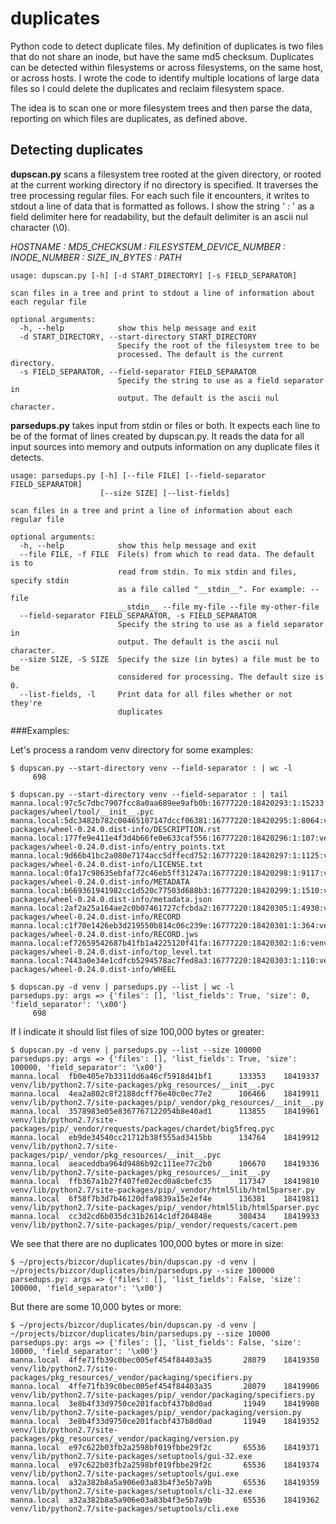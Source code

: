 # duplicates

Python code to detect duplicate files.  My definition of duplicates is two files that do not share an inode, but have the same md5 checksum.
Duplicates can be detected within filesystems or across filesystems, on the same host, or across hosts.  I wrote the code to identify multiple locations of large data files so I could delete the duplicates and reclaim filesystem space.

The idea is to scan one or more filesystem trees and then parse the data, reporting on which files are duplicates, as defined above.

## Detecting duplicates

**dupscan.py** scans a filesystem tree rooted at the given directory, or rooted at the current working directory if no directory is specified.  It traverses the tree processing regular files.  For each such file it encounters, it writes to stdout a line of data that is formatted as follows.  I show the string ' : ' as a field delimiter here for readability, but the default delimiter is an ascii nul character (\0).

*HOSTNAME : MD5_CHECKSUM : FILESYSTEM_DEVICE_NUMBER : INODE_NUMBER : SIZE_IN_BYTES : PATH*

```
usage: dupscan.py [-h] [-d START_DIRECTORY] [-s FIELD_SEPARATOR]

scan files in a tree and print to stdout a line of information about each regular file

optional arguments:
  -h, --help            show this help message and exit
  -d START_DIRECTORY, --start-directory START_DIRECTORY
                        Specify the root of the filesystem tree to be
                        processed. The default is the current directory.
  -s FIELD_SEPARATOR, --field-separator FIELD_SEPARATOR
                        Specify the string to use as a field separator in
                        output. The default is the ascii nul character.
```

**parsedups.py** takes input from stdin or files or both.  It expects each line to be of the format of lines created by dupscan.py.  It reads the data for all input sources into memory and outputs information on any duplicate files it detects.

```
usage: parsedups.py [-h] [--file FILE] [--field-separator FIELD_SEPARATOR]
                    [--size SIZE] [--list-fields]

scan files in a tree and print a line of information about each regular file

optional arguments:
  -h, --help            show this help message and exit
  --file FILE, -f FILE  File(s) from which to read data. The default is to
                        read from stdin. To mix stdin and files, specify stdin
                        as a file called "__stdin__". For example: --file
                        __stdin__ --file my-file --file my-other-file
  --field-separator FIELD_SEPARATOR, -s FIELD_SEPARATOR
                        Specify the string to use as a field separator in
                        output. The default is the ascii nul character.
  --size SIZE, -S SIZE  Specify the size (in bytes) a file must be to be
                        considered for processing. The default size is 0.
  --list-fields, -l     Print data for all files whether or not they're
                        duplicates
```

###Examples:

Let's process a random venv directory for some examples:

```
$ dupscan.py --start-directory venv --field-separator : | wc -l
     698

$ dupscan.py --start-directory venv --field-separator : | tail
manna.local:97c5c7dbc7907fcc8a0aa689ee9afb0b:16777220:18420293:1:15233:venv/lib/python2.7/site-packages/wheel/tool/__init__.pyc
manna.local:5dc3482b782c00465107147dccf06381:16777220:18420295:1:8064:venv/lib/python2.7/site-packages/wheel-0.24.0.dist-info/DESCRIPTION.rst
manna.local:177fe9e411e4f3d4b66fe0e633caf556:16777220:18420296:1:107:venv/lib/python2.7/site-packages/wheel-0.24.0.dist-info/entry_points.txt
manna.local:9d66b41bc2a080e7174acc5dffecd752:16777220:18420297:1:1125:venv/lib/python2.7/site-packages/wheel-0.24.0.dist-info/LICENSE.txt
manna.local:0fa17c98635ebfaf72c46eb5ff31247a:16777220:18420298:1:9117:venv/lib/python2.7/site-packages/wheel-0.24.0.dist-info/METADATA
manna.local:b669361941982cc1d520c77503d688b3:16777220:18420299:1:1510:venv/lib/python2.7/site-packages/wheel-0.24.0.dist-info/metadata.json
manna.local:2af2a25a164ae2c0b07461727cfcbda2:16777220:18420305:1:4930:venv/lib/python2.7/site-packages/wheel-0.24.0.dist-info/RECORD
manna.local:c1f70e1426eb3d219550b814c06c239e:16777220:18420301:1:364:venv/lib/python2.7/site-packages/wheel-0.24.0.dist-info/RECORD.jws
manna.local:ef72659542687b41fb1a4225120f41fa:16777220:18420302:1:6:venv/lib/python2.7/site-packages/wheel-0.24.0.dist-info/top_level.txt
manna.local:7443a0e34e1cdfcb5294578ac7fed8a3:16777220:18420303:1:110:venv/lib/python2.7/site-packages/wheel-0.24.0.dist-info/WHEEL

$ dupscan.py -d venv | parsedups.py --list | wc -l
parsedups.py: args => {'files': [], 'list_fields': True, 'size': 0, 'field_separator': '\x00'}
     698
```

If I indicate it should list files of size 100,000 bytes or greater:

```
$ dupscan.py -d venv | parsedups.py --list --size 100000
parsedups.py: args => {'files': [], 'list_fields': True, 'size': 100000, 'field_separator': '\x00'}
manna.local  fb0e405e7b3311dd6a46cf5918d41bf1      133353    18419337  venv/lib/python2.7/site-packages/pkg_resources/__init__.pyc
manna.local  4ea2a802c8f2188dcff76e40c0ec77e2      106466    18419911  venv/lib/python2.7/site-packages/pip/_vendor/pkg_resources/__init__.py
manna.local  3578983e05e8367767122054b8e40ad1      113855    18419961  venv/lib/python2.7/site-packages/pip/_vendor/requests/packages/chardet/big5freq.pyc
manna.local  eb9de34540cc21712b38f555ad3415bb      134764    18419912  venv/lib/python2.7/site-packages/pip/_vendor/pkg_resources/__init__.pyc
manna.local  aeaceddba964d9486b92c111ee77c2b0      106670    18419336  venv/lib/python2.7/site-packages/pkg_resources/__init__.py
manna.local  ffb367a1b27f407fe02ecd0a8cbefc35      117347    18419810  venv/lib/python2.7/site-packages/pip/_vendor/html5lib/html5parser.py
manna.local  6f58f7b3d7b46120dfa9839a15e2ef4e      136381    18419811  venv/lib/python2.7/site-packages/pip/_vendor/html5lib/html5parser.pyc
manna.local  cc3d2cd6b035dc31b2614c1df204848e      308434    18419933  venv/lib/python2.7/site-packages/pip/_vendor/requests/cacert.pem
```

We see that there are no duplicates 100,000 bytes or more in size:

```
$ ~/projects/bizcor/duplicates/bin/dupscan.py -d venv | ~/projects/bizcor/duplicates/bin/parsedups.py --size 100000
parsedups.py: args => {'files': [], 'list_fields': False, 'size': 100000, 'field_separator': '\x00'}
```

But there are some 10,000 bytes or more:

```
$ ~/projects/bizcor/duplicates/bin/dupscan.py -d venv | ~/projects/bizcor/duplicates/bin/parsedups.py --size 10000
parsedups.py: args => {'files': [], 'list_fields': False, 'size': 10000, 'field_separator': '\x00'}
manna.local  4ffe71fb39c0bec005ef454f84403a35       28079    18419350  venv/lib/python2.7/site-packages/pkg_resources/_vendor/packaging/specifiers.py
manna.local  4ffe71fb39c0bec005ef454f84403a35       28079    18419906  venv/lib/python2.7/site-packages/pip/_vendor/packaging/specifiers.py
manna.local  3e8b4f33d9750ce201facbf437b8d0ad       11949    18419908  venv/lib/python2.7/site-packages/pip/_vendor/packaging/version.py
manna.local  3e8b4f33d9750ce201facbf437b8d0ad       11949    18419352  venv/lib/python2.7/site-packages/pkg_resources/_vendor/packaging/version.py
manna.local  e97c622b03fb2a2598bf019fbbe29f2c       65536    18419371  venv/lib/python2.7/site-packages/setuptools/gui-32.exe
manna.local  e97c622b03fb2a2598bf019fbbe29f2c       65536    18419374  venv/lib/python2.7/site-packages/setuptools/gui.exe
manna.local  a32a382b8a5a906e03a83b4f3e5b7a9b       65536    18419359  venv/lib/python2.7/site-packages/setuptools/cli-32.exe
manna.local  a32a382b8a5a906e03a83b4f3e5b7a9b       65536    18419362  venv/lib/python2.7/site-packages/setuptools/cli.exe
```
